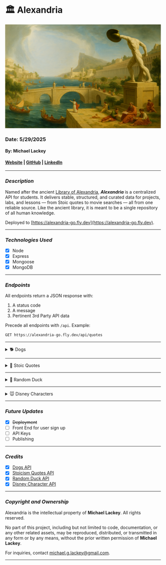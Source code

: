 # 🏛️  Alexandria

![Alexandria](./public/images/alexandria.png)

### Date: 5/29/2025

#### By: Michael Lackey

#### [Website](https://www.michaellackey.com/) | [GitHub](https://github.com/NobodysLackey) | [LinkedIn](https://www.linkedin.com/in/michaelglackey/)

***


### ***Description***

Named after the ancient [Library of Alexandria](https://en.wikipedia.org/wiki/Library_of_Alexandria), ***Alexandria*** is a centralized API for students. It delivers stable, structured, and curated data for projects, labs, and lessons — from Stoic quotes to movie searches — all from one reliable source. Like the ancient library, it is meant to be a single repository of all human knowledge.

Deployed to [https://alexandria-go.fly.dev](https://alexandria-go.fly.dev).

***


### ***Technologies Used***

- [x] Node
- [x] Express
- [x] Mongoose
- [x] MongoDB

***


### ***Endpoints***

All endpoints return a JSON response with:
1) A status code
2) A message
3) Pertinent 3rd Party API data

Precede all endpoints with `/api`. Example:

```txt
GET https://alexandria-go.fly.dev/api/quotes
```

<hr>

<details>
<summary>🐕 Dogs</summary>

<br>

<p>Utilizes the <a href="https://dog.ceo/dog-api/documentation/">Dog API</a> to extrapolate dog breeds and images of random dogs based on a breed param.</p>

### GET /dogs

```json
{
  "status": 200,
  "message": "Successfully retrieved dog breed list!",
  "breeds": [
    "affenpinscher",
    "african",
    "airedale",
    // and so on...
  ]
}
```

### GET /dogs/:breed

```json
{
  "status": 200,
  "message": "Successfully retrieved random dog picture!",
  "picture": "https://images.dog.ceo/breeds/pug/bobmarley.jpg"
}
```

</details>

<hr>

<details>
<summary>💬 Stoic Quotes</summary>

<br>

<p>Utilizes the <a href="https://github.com/tlcheah2/stoic-quote-lambda-public-api">Stoic Quote API</a> to retrieve a random quote and author.  Circumvents improperly set headers by original API to ensure clean responses.  Cleans up quotes and author data for typos and errors before sending.</p>

### GET /quotes

```json
{
  "status": 200,
  "message": "Successfully retrieved a random quote!",
  "quote": "Associate with people who are likely to improve you. Welcome those who you are capable of improving. The process is a mutual one: men learn as they teach.",
  "author": "Seneca"
}
```

</details>

<hr>

<details>
<summary>🦆 Random Duck</summary>

<br>

<p>Utilizes the <a href="https://random-d.uk/api">Random Duck API</a> to retrieve a random image of a duck. Yes, you read that correctly.</p>

### GET /ducks

```json
{
  "status": 200,
  "message": "Successfully retrieved a random duck!",
  "duck": "https://random-d.uk/api/108.jpg"
}
```

</details>

<hr>

<details>
<summary>🐭 Disney Characters</summary>

<br>

<p>Utilizes the <a href="https://disneyapi.dev/docs/">Disney Character API</a> to retrieve an array of Disney Characters and a single character by route parameter.</p>

### GET /disney

```json
{
	"status": 200,
	"message": "Successfully retrieved Disney characters!",
	"characters": [
    // an array of 50 Disney characters
	],
	"next": "http://api.disneyapi.dev/character?page=2&pageSize=50"
}
```

### GET /disney/:name

```json
{
	"status": 200,
	"message": "Successfully retrieved a Disney character!",
	"character": {
    "_id": 450,
    "films": [
      "The Jungle Book",
      "The Jungle Book 2"
    ],
    "tvShows": [
      "TaleSpin"
    ],
    "videoGames": [
      "TaleSpin (NES video game)",
      "TaleSpin (Sega Genesis Video Game)",
      "The Jungle Book (video game)"
    ],
    "parkAttractions": [
      "It's a Small World",
      "Parade of the Stars"
    ],
    "sourceUrl": "https://disney.fandom.com/wiki/Baloo",
    "name": "Baloo",
    "imageUrl": "https://static.wikia.nocookie.net/disney/images/3/31/Profile_-_Baloo.jpeg",
    "url": "https://api.disneyapi.dev/characters/450"
  }
}
```

</details>

<hr>


### ***Future Updates***

- [x] ~~Deployment~~
- [ ] Front End for user sign up
- [ ] API Keys
- [ ] Publishing

***


### ***Credits***

- [x] [Dogs API](https://dog.ceo/dog-api/documentation/)
- [x] [Stoicism Quotes API](https://github.com/tlcheah2/stoic-quote-lambda-public-api)
- [x] [Random Duck API](https://random-d.uk/api)
- [x] [Disney Character API](https://disneyapi.dev/docs/)

***


### ***Copyright and Ownership***

Alexandria is the intellectual property of **Michael Lackey**. All rights reserved.

No part of this project, including but not limited to code, documentation, or any other related assets, may be reproduced, distributed, or transmitted in any form or by any means, without the prior written permission of **Michael Lackey**.

For inquiries, contact [michael.g.lackey@gmail.com](mailto:michael.g.lackey@gmail.com?subject=Copyright%20Inquiry%20-%20Alexandria).

***
